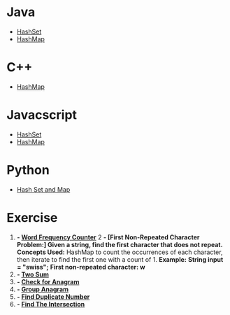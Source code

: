 # Java 
- [HashSet](https://youtu.be/eJiGN1h8XzM?si=G9yGIlQV2tEZEllU)
- [HashMap](https://youtu.be/WeF3_nk-UqY?si=PMbk2Yo_frqRCBy3)

# C++
- [HashMap](https://youtu.be/7mUKGHznpfg?si=VbpMR7dggKMee_3G)

# Javacscript
- [HashSet](https://youtu.be/GJ3b5mw-ln0?si=CYJbHlsKu9I11cE_)
- [HashMap](https://youtu.be/l0YL3x8ggdo?si=Ilq-x2NGVCED1VEE)

# Python
- [Hash Set and Map](https://youtu.be/APAbRkrqDVI?si=IZmqRKxg3m0fDDug)

# Exercise
 1. **- [Word Frequency Counter](https://www.geeksforgeeks.org/calculate-the-frequency-of-each-word-in-the-given-string/)**
2 **- [First Non-Repeated Character Problem:] Given a string, find the first character that does not repeat.**
 **Concepts Used:** HashMap to count the occurrences of each character, then iterate to find the first one with a count of 1.
 **Example:**
 **String input = "swiss";**
 **First non-repeated character: w**
3. **- [Two Sum]([https://leetcode.com/problems/two-sum/description/](https://www.geeksforgeeks.org/2sum/))**
4. **- [Check for Anagram](https://www.geeksforgeeks.org/check-whether-two-strings-are-anagram-of-each-other/)**
5. **- [Group Anagram](https://www.geeksforgeeks.org/given-a-sequence-of-words-print-all-anagrams-together/)**
6. **- [Find Duplicate Number](https://www.geeksforgeeks.org/find-duplicates-in-on-time-and-constant-extra-space/)**
7. **- [Find The Intersection](https://www.geeksforgeeks.org/find-union-and-intersection-of-two-unsorted-arrays/)**

